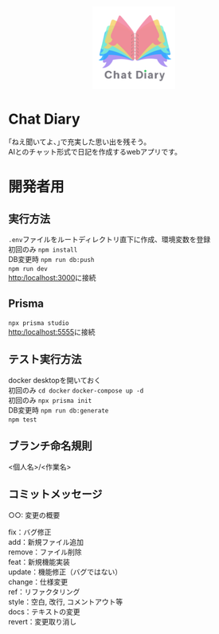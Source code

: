 <div style="text-align: center;">
  <img src="./public/logo.png" style="width: 33%;" alt="Logo" />
</div>

# Chat Diary
｢ねえ聞いてよ、｣で充実した思い出を残そう。  
AIとのチャット形式で日記を作成するwebアプリです。


# 開発者用
## 実行方法
```.env```ファイルをルートディレクトリ直下に作成、環境変数を登録  
初回のみ ```npm install```  
DB変更時 ```npm run db:push```  
```npm run dev```  
[http:/localhost:3000](http:/localhost:3000)に接続

## Prisma
```npx prisma studio```  
[http:/localhost:5555](http:/localhost:5555)に接続

## テスト実行方法
docker desktopを開いておく  
初回のみ ```cd docker``` ```docker-compose up -d```  
初回のみ ```npx prisma init```  
DB変更時 ```npm run db:generate```  
```npm test```

## ブランチ命名規則
<個人名>/<作業名>

## コミットメッセージ
○○: 変更の概要  
  
fix：バグ修正  
add：新規ファイル追加  
remove：ファイル削除  
feat：新規機能実装  
update：機能修正（バグではない）  
change：仕様変更  
ref：リファクタリング  
style：空白, 改行, コメントアウト等  
docs：テキストの変更  
revert：変更取り消し  
